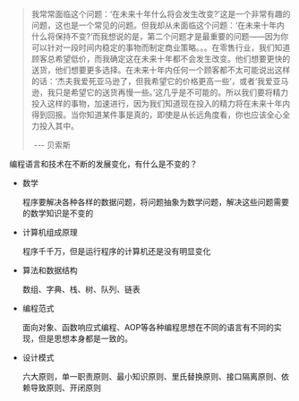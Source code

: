 > 我常常面临这个问题：‘在未来十年什么将会发生改变?’这是一个非常有趣的问题，这也是一个常见的问题。但我却从未面临这个问题：‘在未来十年内什么将保持不变?’而我想说的是，第二个问题才是最重要的问题——因为你可以针对一段时间内稳定的事物而制定商业策略。。。在零售行业，我们知道顾客总希望低价，而我确定这在未来十年都不会发生改变。他们想要更快的送货，他们想要更多选择。在未来十年内任何一个顾客都不太可能说出这样的话：‘杰夫我爱死亚马逊了，但我希望它的价格更高一些’，或者‘我爱亚马逊，我只是希望它的送货再慢一些。’这几乎是不可能的。所以我们要将精力投入这样的事物，加速进行，因为我们知道现在投入的精力将在未来十年内得到回报。当你知道某件事是真的，即使是从长远角度看，你也应该全心全力投入其中。
>
> ​																																						            --- 贝索斯

编程语言和技术在不断的发展变化，有什么是不变的？

* 数学

  程序要解决各种各样的数据问题，将问题抽象为数学问题，解决这些问题需要的数学知识是不变的

* 计算机组成原理

  程序千千万，但是运行程序的计算机还是没有明显变化

* 算法和数据结构

  数组、字典、栈、树、队列、链表

* 编程范式

  面向对象、函数响应式编程、AOP等各种编程思想在不同的语言有不同的实现，但是思想本身都是一致的。

* 设计模式

  六大原则，单一职责原则、最小知识原则、里氏替换原则、接口隔离原则、依赖导致原则、开闭原则